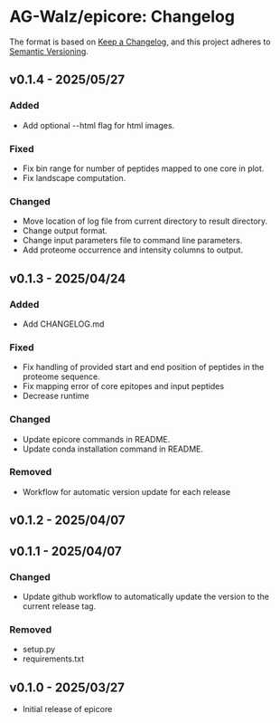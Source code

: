 # AG-Walz/epicore: Changelog

The format is based on [Keep a Changelog](https://keepachangelog.com/en/1.1.0/),
and this project adheres to [Semantic Versioning](https://semver.org/spec/v2.0.0.html).

## v0.1.4 - 2025/05/27

### Added
- Add optional --html flag for html images.

### Fixed 
- Fix bin range for number of peptides mapped to one core in plot.
- Fix landscape computation.

### Changed
- Move location of log file from current directory to result directory. 
- Change output format.
- Change input parameters file to command line parameters. 
- Add proteome occurrence and intensity columns to output.


## v0.1.3 - 2025/04/24

### Added
- Add CHANGELOG.md

### Fixed
- Fix handling of provided start and end position of peptides in the proteome sequence. 
- Fix mapping error of core epitopes and input peptides
- Decrease runtime

### Changed
- Update epicore commands in README.
- Update conda installation command in README.   

### Removed
- Workflow for automatic version update for each release

## v0.1.2 - 2025/04/07

## v0.1.1 - 2025/04/07

### Changed
- Update github workflow to automatically update the version to the current release tag. 

### Removed
- setup.py
- requirements.txt

## v0.1.0 - 2025/03/27

- Initial release of epicore